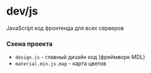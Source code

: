 # dev/js

JavaScript код фронтенда для всех серверов

### Схеиа проекта
- `design.js` - главный дизайн код (фреймворк MDL)
- `material.min.js.map` - карта цветов